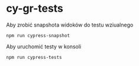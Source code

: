 # cy-gr-tests
Aby zrobić snapshota widoków do testu wziualnego
```
npm run cypress-snapshot
```

Aby uruchomić testy w konsoli

```
npm run cypress-tests
```